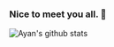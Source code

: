 ### Nice to meet you all. 👋

<!--
**SuperButterfly/SuperButterfly** is a ✨ _special_ ✨ repository because its `README.md` (this file) appears on your GitHub profile.

Here are some ideas to get you started:

- 🔭 I’m currently working on ...
- 🌱 I’m currently learning ...
- 👯 I’m looking to collaborate on ...
- 🤔 I’m looking for help with ...
- 💬 Ask me about ...
- 📫 How to reach me: ...
- 😄 Pronouns: ...
- ⚡ Fun fact: ...
-->

<!--
![Ayan's github stats](https://github-readme-stats.vercel.app/api?username=SuperButterfly&theme=tokyonight)
-->

![Ayan's github stats](https://github-readme-stats.vercel.app/api?username=SuperButterfly&theme=tokyonight)
